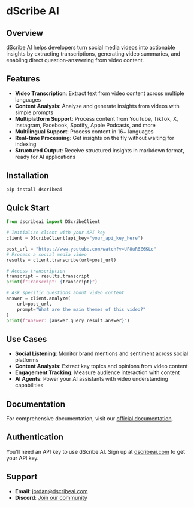 # dScribe AI

## Overview

[dScribe AI](https://dscribeai.com?utm_source=pypi) helps developers turn social media videos into actionable insights by extracting transcriptions, generating video summaries, and enabling direct question-answering from video content.

## Features

- **Video Transcription**: Extract text from video content across multiple languages
- **Content Analysis**: Analyze and generate insights from videos with simple prompts
- **Multiplatform Support**: Process content from YouTube, TikTok, X, Instagram, Facebook, Spotify, Apple Podcasts, and more
- **Multilingual Support**: Process content in 16+ languages
- **Real-time Processing**: Get insights on the fly without waiting for indexing
- **Structured Output**: Receive structured insights in markdown format, ready for AI applications

## Installation

```bash
pip install dscribeai
```

## Quick Start

```python
from dscribeai import DScribeClient

# Initialize client with your API key
client = DScribeClient(api_key="your_api_key_here")

post_url = "https://www.youtube.com/watch?v=UF8uR6Z6KLc"
# Process a social media video
results = client.transcribe(url=post_url)

# Access transcription
transcript = results.transcript
print(f"Transcript: {transcript}")

# Ask specific questions about video content
answer = client.analyze(
    url=post_url,
    prompt="What are the main themes of this video?"
)
print(f"Answer: {answer.query_result.answer}")
```

## Use Cases

- **Social Listening**: Monitor brand mentions and sentiment across social platforms
- **Content Analysis**: Extract key topics and opinions from video content
- **Engagement Tracking**: Measure audience interaction with content
- **AI Agents**: Power your AI assistants with video understanding capabilities

## Documentation

For comprehensive documentation, visit our [official documentation](https://docs.dscribeai.com?utm_source=pypi).

## Authentication

You'll need an API key to use dScribe AI. Sign up at [dscribeai.com](https://dscribeai.com?utm_source=pypi) to get your API key.

## Support

- **Email**: jordan@dscribeai.com
- **Discord**: [Join our community](https://discord.gg/5AwtMsddXq)
